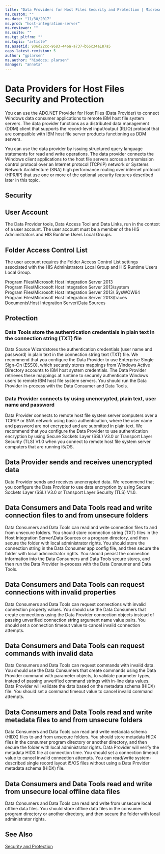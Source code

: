 ```yaml
---
title: "Data Providers for Host Files Security and Protection | Microsoft Docs"
ms.custom: ""
ms.date: "11/30/2017"
ms.prod: "host-integration-server"
ms.reviewer: ""
ms.suite: ""
ms.tgt_pltfrm: ""
ms.topic: "article"
ms.assetid: 906d22cc-9683-446a-a737-b66c34a187a5
caps.latest.revision: 5
author: "gplarsen"
ms.author: "hisdocs; plarsen"
manager: "anneta"
---
```

# Data Providers for Host Files Security and Protection
You can use the ADO.NET Provider for Host Files (Data Provider) to connect Windows data consumer applications to remote IBM host file system servers. The data provider functions as a distributed data management (DDM) client that supports the record-level input/output (RLIO) protocol that are compatible with IBM host file server products functioning as DDM servers.  
  
 You can use the data provider by issuing structured query language statements for read and write operations. The data provider connects the Windows client applications to the host file servers across a transmission control protocol over an Internet protocol (TCP/IP) network or Systems Network Architecture (SNA) high performance routing over internet protocol (HPR/IP) that use one or more of the optional security features described later in this topic.  
  
## Security  
  
## User Account  
 The Data Provider tools, Data Access Tool and Data Links, run in the context of a user account. The user account must be a member of the HIS Administrators and HIS Runtime Users Local Groups.  
  
## Folder Access Control List  
 The user account requires the Folder Access Control List settings associated with the HIS Administrators Local Group and HIS Runtime Users Local Group.  
  
 Program Files\Microsoft Host Integration Server 2013  
Program Files\Microsoft Host Integration Server 2013\system  
Program Files\Microsoft Host Integration Server 2013\ SysWOW64  
Program Files\Microsoft Host Integration Server 2013\traces  
Documents\Host Integration Server\Data Sources  
  
## Protection  
  
### Data Tools store the authentication credentials in plain text in the connection string (TXT) file  
 Data Source Wizardstores the authentication credentials (user name and password) in plain text in the connection string text (TXT) file. We recommend that you configure the Data Provider to use Enterprise Single Sign-On (ESSO), which securely stores mappings from Windows Active Directory accounts to IBM host system credentials. The Data Provider retrieves these mappings at runtime to securely authenticate Windows users to remote IBM host file system servers. You should run the Data Provider in-process with the Data Consumer and Data Tools.  
  
### Data Provider connects by using unencrypted, plain text, user name and password  
 Data Provider connects to remote host file system server computers over a TCP/IP or SNA network using basic authentication, where the user name and password are not encrypted and are submitted in plain text. We recommend that you configure the Data Provider to use authentication encryption by using Secure Sockets Layer (SSL) V3.0 or Transport Layer Security (TLS) V1.0 when you connect to remote host file system server computers that are running i5/OS.  
  
## Data Provider sends and receives unencrypted data  
 Data Provider sends and receives unencrypted data. We recommend that you configure the Data Provider to use data encryption by using Secure Sockets Layer (SSL) V3.0 or Transport Layer Security (TLS) V1.0.  
  
## Data Consumers and Data Tools read and write connection files to and from unsecure folders  
 Data Consumers and Data Tools can read and write connection files to and from unsecure folders. You should store connection string (TXT) files in the Host Integration Server\Data Sources or a program directory, and then secure the folder with local administrator rights. You should store the connection string in the Data Consumer app config file, and then secure the folder with local administrator rights. You should persist the connection information into the Data Consumers and Data Tools secure stores, and then run the Data Provider in-process with the Data Consumer and Data Tools.  
  
## Data Consumers and Data Tools can request connections with invalid properties  
 Data Consumers and Data Tools can request connections with invalid connection property values. You should use the Data Consumers that create connections using the Data Provider connection objects instead of passing unverified connection string argument name value pairs. You should set a connection timeout value to cancel invalid connection attempts.  
  
## Data Consumers and Data Tools can request commands with invalid data  
 Data Consumers and Data Tools can request commands with invalid data. You should use the Data Consumers that create commands using the Data Provider command with parameter objects, to validate parameter types, instead of passing unverified command strings with in-line data values. Data Provider will validate the data based on the metadata schema (HIDX) file. You should set a command timeout value to cancel invalid command attempts.  
  
## Data Consumers and Data Tools read and write metadata files to and from unsecure folders  
 Data Consumers and Data Tools can read and write metadata schema (HIDX) files to and from unsecure folders. You should store metadata HIDX files in the consumer program directory or another directory, and then secure the folder with local administrator rights. Data Provider will verify the metadata HIDX file at connection time. You should set a connection timeout value to cancel invalid connection attempts. You can read/write system-described single record layout i5/OS files without using a Data Provider metadata schema (HIDX) file.  
  
## Data Consumers and Data Tools read and write from unsecure local offline data files  
 Data Consumers and Data Tools can read and write from unsecure local offline data files. You should store offline data files in the consumer program directory or another directory, and then secure the folder with local administrator rights.  
  
## See Also  
 [Security and Protection](../core/security-and-protection1.md)